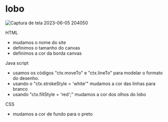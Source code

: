 # lobo
![Captura de tela 2023-06-05 204050](https://github.com/Fernanda-Marcelino/Lobinho/assets/128320607/f70c4a2e-8f93-41c1-9cb9-78f1a013138f)

HTML
- mudamos o nome do site 
- definimos o tamanho do canvas 
- definimos a cor da borda canvas 



Java script 
- usamos os códigos "ctx.moveTo" e "ctx.lineTo" para modelar o formato do desenho. 
- usando o  "ctx.strokeStyle = 'white'" mudamos a cor das linhas para branco 
- usando "ctx.fillStyle = 'red';" mudamos a cor dos olhos do lobo 



CSS 
- mudamos a cor de fundo para o preto
